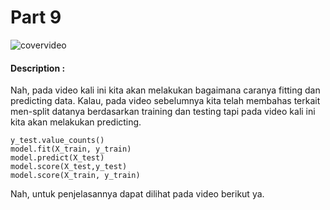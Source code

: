 # Part 9

![covervideo](http://bit.ly/makeaicovervideo)

#### **Description :**
Nah, pada video kali ini kita akan melakukan bagaimana caranya fitting dan predicting data. Kalau, pada video sebelumnya kita telah membahas terkait men-split datanya berdasarkan training dan testing tapi pada video kali ini kita akan melakukan predicting. 
```
y_test.value_counts()
model.fit(X_train, y_train)
model.predict(X_test)
model.score(X_test,y_test)
model.score(X_train, y_train)
```
Nah, untuk penjelasannya dapat dilihat pada video berikut ya.